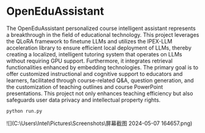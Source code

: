 # OpenEduAssistant
The OpenEduAssistant personalized course intelligent assistant represents a breakthrough in the field of educational technology. This project leverages the QLoRA framework to finetune LLMs and utilizes the IPEX-LLM acceleration library to ensure efficient local deployment of LLMs, thereby creating a localized, intelligent tutoring system that operates on LLMs without requiring GPU support. Furthermore, it integrates retrieval functionalities enhanced by embedding technologies. The primary goal is to offer customized instructional and cognitive support to educators and learners, facilitated through course-related Q\&A, question generation, and the customization of teaching outlines and course PowerPoint presentations. This project not only enhances teaching efficiency but also safeguards user data privacy and intellectual property rights.

`python run.py`

![](C:\Users\Intel\Pictures\Screenshots\屏幕截图 2024-05-07 164657.png)


